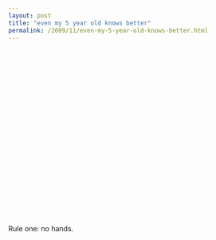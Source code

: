 ```yaml
---
layout: post
title: "even my 5 year old knows better"
permalink: /2009/11/even-my-5-year-old-knows-better.html
---
```


<object height="340" width="560"><param name="movie" value="http://www.youtube.com/v/5X3s8o3cml8&amp;fs=1" /><param name="allowFullScreen" value="true" /><param name="allowscriptaccess" value="always" /><embed allowfullscreen="true" allowscriptaccess="always" height="340" src="http://www.youtube.com/v/5X3s8o3cml8&amp;fs=1" type="application/x-shockwave-flash" width="560" /></object>

<p>Rule one: no hands.</p>


